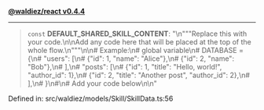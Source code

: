 [**@waldiez/react v0.4.4**](../../README.md)

***

> `const` **DEFAULT\_SHARED\_SKILL\_CONTENT**: "\n\"\"\"Replace this with your code.\n\nAdd any code here that will be placed at the top of the whole flow.\n\"\"\"\n\n# Example:\n# global variable\n# DATABASE = \{\n#     \"users\": \[\n#         \{\"id\": 1, \"name\": \"Alice\"\},\n#         \{\"id\": 2, \"name\": \"Bob\"\},\n#     \],\n#     \"posts\": \[\n#         \{\"id\": 1, \"title\": \"Hello, world!\", \"author\_id\": 1\},\n#         \{\"id\": 2, \"title\": \"Another post\", \"author\_id\": 2\},\n#     \],\n# \}\n#\n# Add your code below\n\n"

Defined in: src/waldiez/models/Skill/SkillData.ts:56
